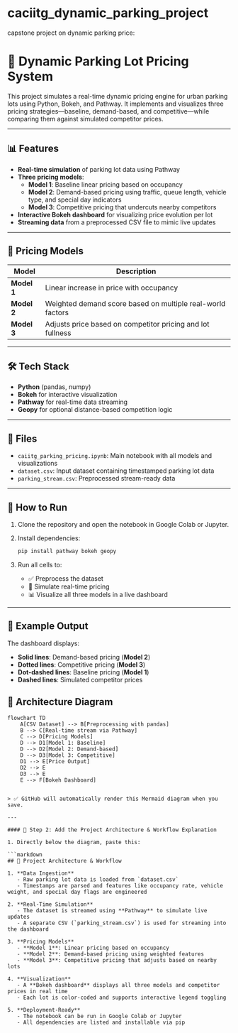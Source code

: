 # caciitg_dynamic_parking_project
capstone project on dynamic parking price:
# 🚗 Dynamic Parking Lot Pricing System

This project simulates a real-time dynamic pricing engine for urban parking lots using Python, Bokeh, and Pathway. It implements and visualizes three pricing strategies—baseline, demand-based, and competitive—while comparing them against simulated competitor prices.

---

## 📊 Features

- **Real-time simulation** of parking lot data using Pathway
- **Three pricing models**:
  - **Model 1**: Baseline linear pricing based on occupancy
  - **Model 2**: Demand-based pricing using traffic, queue length, vehicle type, and special day indicators
  - **Model 3**: Competitive pricing that undercuts nearby competitors
- **Interactive Bokeh dashboard** for visualizing price evolution per lot
- **Streaming data** from a preprocessed CSV file to mimic live updates

---

## 🧠 Pricing Models

| Model | Description |
|-------|-------------|
| **Model 1** | Linear increase in price with occupancy |
| **Model 2** | Weighted demand score based on multiple real-world factors |
| **Model 3** | Adjusts price based on competitor pricing and lot fullness |

---

## 🛠️ Tech Stack

- **Python** (pandas, numpy)
- **Bokeh** for interactive visualization
- **Pathway** for real-time data streaming
- **Geopy** for optional distance-based competition logic

---

## 📁 Files

- `caiitg_parking_pricing.ipynb`: Main notebook with all models and visualizations
- `dataset.csv`: Input dataset containing timestamped parking lot data
- `parking_stream.csv`: Preprocessed stream-ready data

---

## 🚀 How to Run

1. Clone the repository and open the notebook in Google Colab or Jupyter.
2. Install dependencies:
   ```bash
   pip install pathway bokeh geopy
3. Run all cells to:

   - ✅ Preprocess the dataset  
   - 🚦 Simulate real-time pricing  
   - 📊 Visualize all three models in a live dashboard
---
## 📌 Example Output

The dashboard displays:

- **Solid lines**: Demand-based pricing (**Model 2**)
- **Dotted lines**: Competitive pricing (**Model 3**)
- **Dot-dashed lines**: Baseline pricing (**Model 1**)
- **Dashed lines**: Simulated competitor prices
## 🧱 Architecture Diagram

```mermaid
flowchart TD
    A[CSV Dataset] --> B[Preprocessing with pandas]
    B --> C[Real-time stream via Pathway]
    C --> D[Pricing Models]
    D --> D1[Model 1: Baseline]
    D --> D2[Model 2: Demand-based]
    D --> D3[Model 3: Competitive]
    D1 --> E[Price Output]
    D2 --> E
    D3 --> E
    E --> F[Bokeh Dashboard]


> ✅ GitHub will automatically render this Mermaid diagram when you save.

---

#### 🧠 Step 2: Add the Project Architecture & Workflow Explanation

1. Directly below the diagram, paste this:

```markdown
## 🧠 Project Architecture & Workflow

1. **Data Ingestion**  
   - Raw parking lot data is loaded from `dataset.csv`
   - Timestamps are parsed and features like occupancy rate, vehicle weight, and special day flags are engineered

2. **Real-Time Simulation**  
   - The dataset is streamed using **Pathway** to simulate live updates
   - A separate CSV (`parking_stream.csv`) is used for streaming into the dashboard

3. **Pricing Models**  
   - **Model 1**: Linear pricing based on occupancy
   - **Model 2**: Demand-based pricing using weighted features
   - **Model 3**: Competitive pricing that adjusts based on nearby lots

4. **Visualization**  
   - A **Bokeh dashboard** displays all three models and competitor prices in real time
   - Each lot is color-coded and supports interactive legend toggling

5. **Deployment-Ready**  
   - The notebook can be run in Google Colab or Jupyter
   - All dependencies are listed and installable via pip
